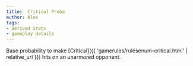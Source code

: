 ```yaml
---
title:  Critical Proba
author: Alex
tags:
- Derived Stats
- gameplay details
---                               
```






Base probability to make [Critical]({{ 'gamerules/rulesenum-critical.html' | relative_url }}) hits on an unarmored opponent.


